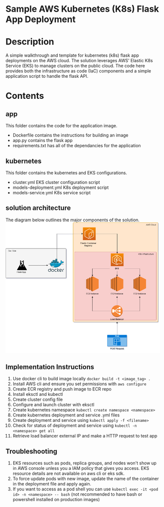 # Sample AWS Kubernetes (K8s) Flask App Deployment


# Description
A simple walkthrough and template for kubernetes (k8s) flask app deployments on the AWS cloud. The solution leverages AWS' Elastic K8s Service (EKS) to manage clusters on the public cloud. The code here provides both the infrastructure as code (IaC) components and a simple application script to handle the flask API. 

# Contents

## app 
This folder contains the code for the application image. 
- Dockerfile contains the instructions for building an image
- app.py contains the flask app
- requirements.txt has all of the dependancies for the application

## kubernetes
This folder contains the kubernetes and EKS configurations. 
- cluster.yml EKS cluster configuration script
- models-deployment.yml K8s deployment script
- models-service.yml K8s service script

## solution architecture
The diagram below outlines the major components of the solution. 
<img src="assets/K8s_sample_app_archi.drawio.png" alt="solution diagram" width="600"/>

## Implementation Instructions
1. Use docker cli to build image locally `docker build -t <image_tag> .`
2. Install AWS cli and ensure you set permissions with `aws configure`
3. Create ECR registry and push image to ECR repo
4. Install eksctl and kubectl 
5. Create cluster config file
6. Configure and launch cluster with eksctl
7. Create kubernetes namespace `kubectl create namespace <namespace>`
8. Create kubernetes deployment and service .yml files
9. Create deployment and service using `kubectl apply -f <filename>` 
10. Check for status of deployment and service using `kubectl -n <namespace> get all`
11. Retrieve load balancer external IP and make a HTTP request to test app 

## Troubleshooting
1. EKS resources such as pods, replica groups, and nodes won't show up in AWS console unless you a IAM policy that gives you access. EKS resource details are not available on aws cli or eks sdk. 
2. To force update pods with new image, update the name of the container in the deployment file and apply again. 
3. If you want to access as a pod shell you can use `kubectl exec -it <pod id> -n <namespace> -- bash` (not recommended to have bash or powershell installed on production images) 

